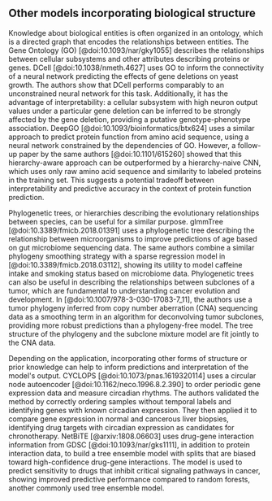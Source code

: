 ## Other models incorporating biological structure

Knowledge about biological entities is often organized in an ontology, which is a directed graph that encodes the relationships between entities.
The Gene Ontology (GO) [@doi:10.1093/nar/gky1055] describes the relationships between cellular subsystems and other attributes describing proteins or genes.
DCell [@doi:10.1038/nmeth.4627] uses GO to inform the connectivity of a neural network predicting the effects of gene deletions on yeast growth.
The authors show that DCell performs comparably to an unconstrained neural network for this task.
Additionally, it has the advantage of interpretability: a cellular subsystem with high neuron output values under a particular gene deletion can be inferred to be strongly affected by the gene deletion, providing a putative genotype-phenotype association.
DeepGO [@doi:10.1093/bioinformatics/btx624] uses a similar approach to predict protein function from amino acid sequence, using a neural network constrained by the dependencies of GO.
However, a follow-up paper by the same authors [@doi:10.1101/615260] showed that this hierarchy-aware approach can be outperformed by a hierarchy-naive CNN, which uses only raw amino acid sequence and similarity to labeled proteins in the training set.
This suggests a potential tradeoff between interpretability and predictive accuracy in the context of protein function prediction.

Phylogenetic trees, or hierarchies describing the evolutionary relationships between species, can be useful for a similar purpose.
glmmTree [@doi:10.3389/fmicb.2018.01391] uses a phylogenetic tree describing the relationship between microorganisms to improve predictions of age based on gut microbiome sequencing data.
The same authors combine a similar phylogeny smoothing strategy with a sparse regression model in [@doi:10.3389/fmicb.2018.03112], showing its utility to model caffeine intake and smoking status based on microbiome data.
Phylogenetic trees can also be useful in describing the relationships between subclones of a tumor, which are fundamental to understanding cancer evolution and development.
In [@doi:10.1007/978-3-030-17083-7_11], the authors use a tumor phylogeny inferred from copy number aberration (CNA) sequencing data as a smoothing term in an algorithm for deconvolving tumor subclones, providing more robust predictions than a phylogeny-free model.
The tree structure of the phylogeny and the subclone mixture model are fit jointly to the CNA data.

Depending on the application, incorporating other forms of structure or prior knowledge can help to inform predictions and interpretation of the model's output.
CYCLOPS [@doi:10.1073/pnas.1619320114] uses a circular node autoencoder [@doi:10.1162/neco.1996.8.2.390] to order periodic gene expression data and measure circadian rhythms.
The authors validated the method by correctly ordering samples without temporal labels and identifying genes with known circadian expression.
They then applied it to compare gene expression in normal and cancerous liver biopsies, identifying drug targets with circadian expression as candidates for chronotherapy.
NetBiTE [@arxiv:1808.06603] uses drug-gene interaction information from GDSC [@doi:10.1093/nar/gks1111], in addition to protein interaction data, to build a tree ensemble model with splits that are biased toward high-confidence drug-gene interactions.
The model is used to predict sensitivity to drugs that inhibit critical signaling pathways in cancer, showing improved predictive performance compared to random forests, another commonly used tree ensemble model.
